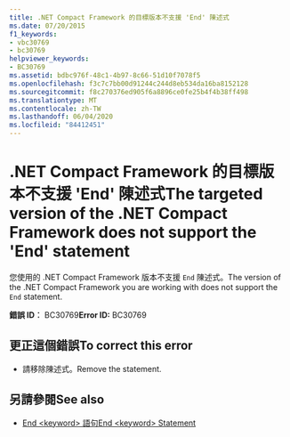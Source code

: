 ```yaml
---
title: .NET Compact Framework 的目標版本不支援 'End' 陳述式
ms.date: 07/20/2015
f1_keywords:
- vbc30769
- bc30769
helpviewer_keywords:
- BC30769
ms.assetid: bdbc976f-48c1-4b97-8c66-51d10f7078f5
ms.openlocfilehash: f3c7c7bb00d91244c244d8eb534da16ba8152128
ms.sourcegitcommit: f8c270376ed905f6a8896ce0fe25b4f4b38ff498
ms.translationtype: MT
ms.contentlocale: zh-TW
ms.lasthandoff: 06/04/2020
ms.locfileid: "84412451"
---
```

# <a name="the-targeted-version-of-the-net-compact-framework-does-not-support-the-end-statement"></a><span data-ttu-id="aeec3-102">.NET Compact Framework 的目標版本不支援 'End' 陳述式</span><span class="sxs-lookup"><span data-stu-id="aeec3-102">The targeted version of the .NET Compact Framework does not support the 'End' statement</span></span>
<span data-ttu-id="aeec3-103">您使用的 .NET Compact Framework 版本不支援 `End` 陳述式。</span><span class="sxs-lookup"><span data-stu-id="aeec3-103">The version of the .NET Compact Framework you are working with does not support the `End` statement.</span></span>  
  
 <span data-ttu-id="aeec3-104">**錯誤 ID︰** BC30769</span><span class="sxs-lookup"><span data-stu-id="aeec3-104">**Error ID:** BC30769</span></span>  
  
## <a name="to-correct-this-error"></a><span data-ttu-id="aeec3-105">更正這個錯誤</span><span class="sxs-lookup"><span data-stu-id="aeec3-105">To correct this error</span></span>  
  
- <span data-ttu-id="aeec3-106">請移除陳述式。</span><span class="sxs-lookup"><span data-stu-id="aeec3-106">Remove the statement.</span></span>  
  
## <a name="see-also"></a><span data-ttu-id="aeec3-107">另請參閱</span><span class="sxs-lookup"><span data-stu-id="aeec3-107">See also</span></span>

- [<span data-ttu-id="aeec3-108">End \<keyword> 語句</span><span class="sxs-lookup"><span data-stu-id="aeec3-108">End \<keyword> Statement</span></span>](../language-reference/statements/end-keyword-statement.md)
